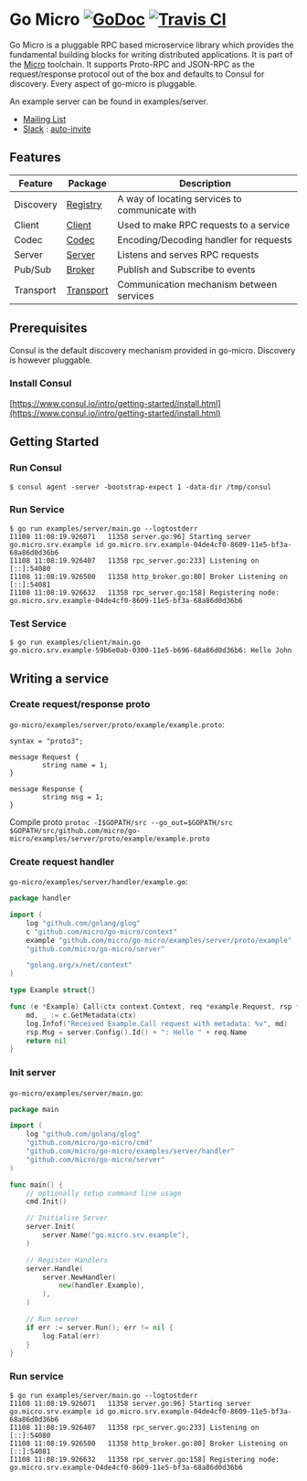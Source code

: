 # Go Micro [![GoDoc](https://godoc.org/github.com/micro/go-micro?status.svg)](https://godoc.org/github.com/micro/go-micro) [![Travis CI](https://travis-ci.org/micro/go-micro.svg?branch=master)](https://travis-ci.org/micro/go-micro)

Go Micro is a pluggable RPC based microservice library which provides the fundamental building blocks for writing distributed applications. It is part of the [Micro](https://github.com/micro/micro) toolchain. It supports Proto-RPC and JSON-RPC as the request/response protocol out of the box and defaults to Consul for discovery. Every aspect of go-micro is pluggable.

An example server can be found in examples/server.

- [Mailing List](https://groups.google.com/forum/#!forum/micro-services) 
- [Slack](https://micro-services.slack.com) : [auto-invite](http://micro-invites.herokuapp.com/)

## Features

Feature		| Package	|	Description
-------		| -------	|	---------
Discovery	| [Registry](https://godoc.org/github.com/micro/go-micro/registry)	|	A way of locating services to communicate with
Client		| [Client](https://godoc.org/github.com/micro/go-micro/client)	|	Used to make RPC requests to a service
Codec		| [Codec](https://godoc.org/github.com/micro/go-micro/codec)	|	Encoding/Decoding handler for requests
Server		| [Server](https://godoc.org/github.com/micro/go-micro/server)	|	Listens and serves RPC requests
Pub/Sub		| [Broker](https://godoc.org/github.com/micro/go-micro/broker)	|	Publish and Subscribe to events
Transport	| [Transport](https://godoc.org/github.com/micro/go-micro/transport)	|	Communication mechanism between services

## Prerequisites

Consul is the default discovery mechanism provided in go-micro. Discovery is however pluggable.

### Install Consul
[https://www.consul.io/intro/getting-started/install.html](https://www.consul.io/intro/getting-started/install.html)

## Getting Started

### Run Consul
```
$ consul agent -server -bootstrap-expect 1 -data-dir /tmp/consul
```

### Run Service
```
$ go run examples/server/main.go --logtostderr
I1108 11:08:19.926071   11358 server.go:96] Starting server go.micro.srv.example id go.micro.srv.example-04de4cf0-8609-11e5-bf3a-68a86d0d36b6
I1108 11:08:19.926407   11358 rpc_server.go:233] Listening on [::]:54080
I1108 11:08:19.926500   11358 http_broker.go:80] Broker Listening on [::]:54081
I1108 11:08:19.926632   11358 rpc_server.go:158] Registering node: go.micro.srv.example-04de4cf0-8609-11e5-bf3a-68a86d0d36b6
```

### Test Service
```
$ go run examples/client/main.go 
go.micro.srv.example-59b6e0ab-0300-11e5-b696-68a86d0d36b6: Hello John
```

## Writing a service

### Create request/response proto
`go-micro/examples/server/proto/example/example.proto`:

```
syntax = "proto3";

message Request {
        string name = 1;
}

message Response {
        string msg = 1;
}
```

Compile proto `protoc -I$GOPATH/src --go_out=$GOPATH/src $GOPATH/src/github.com/micro/go-micro/examples/server/proto/example/example.proto`

### Create request handler
`go-micro/examples/server/handler/example.go`:

```go
package handler

import (
	log "github.com/golang/glog"
	c "github.com/micro/go-micro/context"
	example "github.com/micro/go-micro/examples/server/proto/example"
	"github.com/micro/go-micro/server"

	"golang.org/x/net/context"
)

type Example struct{}

func (e *Example) Call(ctx context.Context, req *example.Request, rsp *example.Response) error {
	md, _ := c.GetMetadata(ctx)
	log.Infof("Received Example.Call request with metadata: %v", md)
	rsp.Msg = server.Config().Id() + ": Hello " + req.Name
	return nil
}
```

### Init server
`go-micro/examples/server/main.go`:

```go
package main

import (
	log "github.com/golang/glog"
	"github.com/micro/go-micro/cmd"
	"github.com/micro/go-micro/examples/server/handler"
	"github.com/micro/go-micro/server"
)

func main() {
	// optionally setup command line usage
	cmd.Init()

	// Initialise Server
	server.Init(
		server.Name("go.micro.srv.example"),
	)

	// Register Handlers
	server.Handle(
		server.NewHandler(
			new(handler.Example),
		),
	)

	// Run server
	if err := server.Run(); err != nil {
		log.Fatal(err)
	}
}
```

### Run service
```
$ go run examples/server/main.go --logtostderr
I1108 11:08:19.926071   11358 server.go:96] Starting server go.micro.srv.example id go.micro.srv.example-04de4cf0-8609-11e5-bf3a-68a86d0d36b6
I1108 11:08:19.926407   11358 rpc_server.go:233] Listening on [::]:54080
I1108 11:08:19.926500   11358 http_broker.go:80] Broker Listening on [::]:54081
I1108 11:08:19.926632   11358 rpc_server.go:158] Registering node: go.micro.srv.example-04de4cf0-8609-11e5-bf3a-68a86d0d36b6
```
